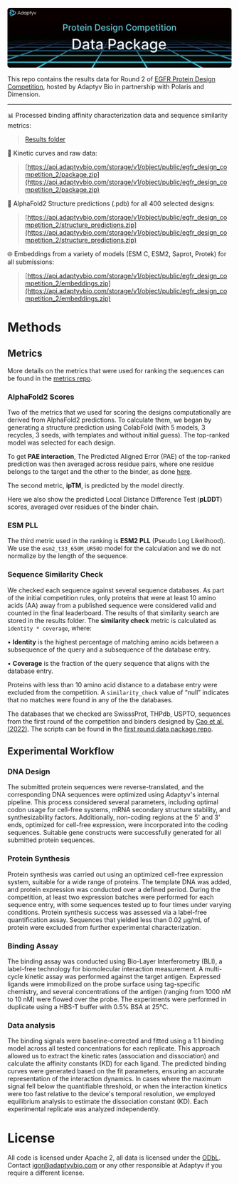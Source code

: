 ![Data package](header.png)

This repo contains the results data for Round 2 of [EGFR Protein Design Competition](https://foundry.adaptyvbio.com/competition), hosted by Adaptyv Bio in partnership with Polaris and Dimension.

----

📊 Processed binding affinity characterization data and sequence similarity metrics:


> [Results folder](results) 


🔬 Kinetic curves and raw data:


> [https://api.adaptyvbio.com/storage/v1/object/public/egfr_design_competition_2/package.zip](https://api.adaptyvbio.com/storage/v1/object/public/egfr_design_competition_2/package.zip)


🧱 AlphaFold2 Structure predictions (.pdb) for all 400 selected designs:

> [https://api.adaptyvbio.com/storage/v1/object/public/egfr_design_competition_2/structure_predictions.zip](https://api.adaptyvbio.com/storage/v1/object/public/egfr_design_competition_2/structure_predictions.zip)

🌐 Embeddings from a variety of models (ESM C, ESM2, Saprot, Protek) for all submissions:

> [https://api.adaptyvbio.com/storage/v1/object/public/egfr_design_competition_2/embeddings.zip](https://api.adaptyvbio.com/storage/v1/object/public/egfr_design_competition_2/embeddings.zip)

# Methods

## Metrics

More details on the metrics that were used for ranking the sequences can be found in the [metrics repo](https://github.com/adaptyvbio/competition_metrics).

### AlphaFold2 Scores

Two of the metrics that we used for scoring the designs computationally are derived from AlphaFold2 predictions. To calculate them, we began by generating a structure prediction using ColabFold (with 5 models, 3 recycles, 3 seeds, with templates and without initial guess). The top-ranked model was selected for each design.

To get **PAE interaction**, The Predicted Aligned Error (PAE) of the top-ranked prediction was then averaged across residue pairs, where one residue belongs to the target and the other to the binder, as done [here](https://github.com/nrbennet/dl_binder_design/blob/cafa3853ac94dceb1b908c8d9e6954d71749871a/af2_initial_guess/predict.py#L197).

The second metric, **ipTM**, is predicted by the model directly.

Here we also show the predicted Local Distance Difference Test (**pLDDT**) scores, averaged over residues of the binder chain.

### ESM PLL

The third metric used in the ranking is **ESM2 PLL** (Pseudo Log Likelihood). We use the `esm2_t33_650M_UR50D` model for the calculation and we do not normalize by the length of the sequence.

### Sequence Similarity Check

We checked each sequence against several sequence databases. As part of the initial competition rules, only proteins that were at least 10 amino acids (AA) away from a published sequence were considered valid and counted in the final leaderboard. The results of that similarity search are stored in the results folder. The **similarity check** metric is calculated as `identity * coverage`, where:

• **Identity** is the highest percentage of matching amino acids between a subsequence of the query and a subsequence of the database entry.

• **Coverage** is the fraction of the query sequence that aligns with the database entry.

Proteins with less than 10 amino acid distance to a database entry were excluded from the competition. A `similarity_check` value of “null” indicates that no matches were found in any of the the databases.

The databases that we checked are SwisssProt, THPdb, USPTO, sequences from the first round of the competition and binders designed by [Cao et al. (2022)](https://www.nature.com/articles/s41586-022-04654-9). The scripts can be found in the [first round data package repo](https://github.com/adaptyvbio/egfr_competition_1/tree/main).

## Experimental Workflow

### DNA Design

The submitted protein sequences were reverse-translated, and the corresponding DNA sequences were optimized using Adaptyv's internal pipeline. This process considered several parameters, including optimal codon usage for cell-free systems, mRNA secondary structure stability, and synthesizability factors. Additionally, non-coding regions at the 5' and 3' ends, optimized for cell-free expression, were incorporated into the coding sequences. Suitable gene constructs were successfully generated for all submitted protein sequences.

### Protein Synthesis

Protein synthesis was carried out using an optimized cell-free expression system, suitable for a wide range of proteins. The template DNA was added, and protein expression was conducted over a defined period. During the competition, at least two expression batches were performed for each sequence entry, with some sequences tested up to four times under varying conditions. Protein synthesis success was assessed via a label-free quantification assay. Sequences that yielded less than 0.02 µg/mL of protein were excluded from further experimental characterization.

### Binding Assay

The binding assay was conducted using Bio-Layer Interferometry (BLI), a label-free technology for biomolecular interaction measurement. A multi-cycle kinetic assay was performed against the target antigen. Expressed ligands were immobilized on the probe surface using tag-specific chemistry, and several concentrations of the antigen (ranging from 1000 nM to 10 nM) were flowed over the probe. The experiments were performed in duplicate using a HBS-T buffer with 0.5% BSA at 25°C.

### Data analysis

The binding signals were baseline-corrected and fitted using a 1:1 binding model across all tested concentrations for each replicate. This approach allowed us to extract the kinetic rates (association and dissociation) and calculate the affinity constants (KD) for each ligand. The predicted binding curves were generated based on the fit parameters, ensuring an accurate representation of the interaction dynamics. In cases where the maximum signal fell below the quantifiable threshold, or when the interaction kinetics were too fast relative to the device's temporal resolution, we employed equilibrium analysis to estimate the dissociation constant (KD). Each experimental replicate was analyzed independently.

# License

All code is licensed under Apache 2, all data is licensed under the [ODbL](https://opendatacommons.org/licenses/odbl/). Contact igor@adaptyvbio.com or any other responsible at Adaptyv if you require a different license.
